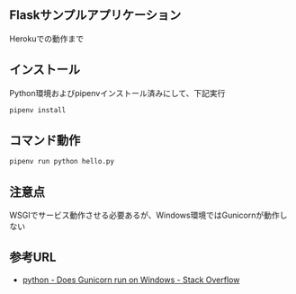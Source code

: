 Flaskサンプルアプリケーション
---
Herokuでの動作まで

インストール
---
Python環境およびpipenvインストール済みにして、下記実行
```bash
pipenv install
```

コマンド動作
---
```Python
pipenv run python hello.py
```

注意点
---
WSGIでサービス動作させる必要あるが、Windows環境ではGunicornが動作しない


参考URL
---
- [python - Does Gunicorn run on Windows - Stack Overflow](https://stackoverflow.com/questions/11087682/does-gunicorn-run-on-windows)